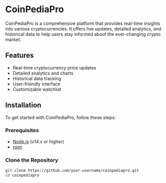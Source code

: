 # CoinPediaPro

CoinPediaPro is a comprehensive platform that provides real-time insights into various cryptocurrencies. It offers live updates, detailed analytics, and historical data to help users stay informed about the ever-changing crypto market.

## Features

- Real-time cryptocurrency price updates
- Detailed analytics and charts
- Historical data tracking
- User-friendly interface
- Customizable watchlist

## Installation

To get started with CoinPediaPro, follow these steps:

### Prerequisites

- [Node.js](https://nodejs.org/) (v14.x or higher)
- [npm](https://www.npmjs.com/)

### Clone the Repository

```bash
git clone https://github.com/your-username/coinpediapro.git
cd coinpediapro
